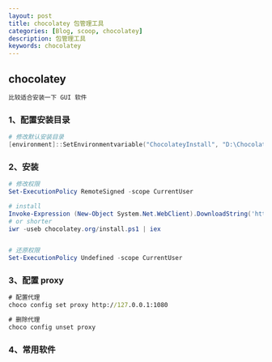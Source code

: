 ```yaml
---
layout: post
title: chocolatey 包管理工具
categories: [Blog, scoop, chocolatey]
description: 包管理工具
keywords: chocolatey
---
```


## chocolatey

```txt
比较适合安装一下 GUI 软件
```

### 1、配置安装目录

```powershell
# 修改默认安装目录
[environment]::SetEnvironmentvariable("ChocolateyInstall", "D:\Chocolatey", "User")
```

### 2、安装

```powershell
# 修改权限
Set-ExecutionPolicy RemoteSigned -scope CurrentUser

# install
Invoke-Expression (New-Object System.Net.WebClient).DownloadString('https://chocolatey.org/install.ps1')
# or shorter
iwr -useb chocolatey.org/install.ps1 | iex


# 还原权限
Set-ExecutionPolicy Undefined -scope CurrentUser
```

### 3、配置 proxy

```cmd
# 配置代理
choco config set proxy http://127.0.0.1:1080

# 删除代理
choco config unset proxy
```

### 4、常用软件

```cmd

```
